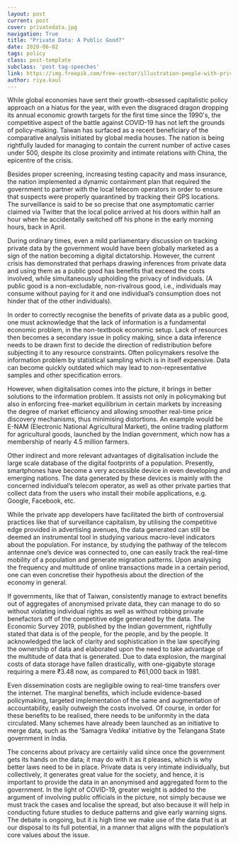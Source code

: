 ```yaml
---
layout: post
current: post
cover: privatedata.jpg
navigation: True
title: "Private Data: A Public Good?"
date: 2020-06-02
tags: policy
class: post-template
subclass: 'post tag-speeches'
link: https://img.freepik.com/free-vector/illustration-people-with-privacy-security-icons_53876-43073.jpg?size=626&ext=jpg
author: riya.kaul
---
```

While global economies have sent their growth-obsessed capitalistic policy approach on a hiatus for the year, with even the disgraced dragon dropping its annual economic growth targets for the first time since the 1990's, the competitive aspect of the battle against COVID-19 has not left the grounds of policy-making. Taiwan has surfaced as a recent beneficiary of the comparative analysis initiated by global media houses. The nation is being rightfully lauded for managing to contain the current number of active cases under 500, despite its close proximity and intimate relations with China, the epicentre of the crisis.

Besides proper screening, increasing testing capacity and mass insurance, the nation implemented a dynamic containment plan that required the government to partner with the local telecom operators in order to ensure that suspects were properly quarantined by tracking their GPS locations. The surveillance is said to be so precise that one asymptomatic carrier claimed via Twitter that the local police arrived at his doors within half an hour when he accidentally switched off his phone in the early morning hours, back in April.

During ordinary times, even a mild parliamentary discussion on tracking private data by the government would have been globally marketed as a sign of the nation becoming a digital dictatorship. However, the current crisis has demonstrated that perhaps drawing inferences from private data and using them as a public good has benefits that exceed the costs involved, while simultaneously upholding the privacy of individuals. (A public good is a non­-excludable, non-rivalrous good, i.e., individuals may consume without paying for it and one individual’s consumption does not hinder that of the other individuals).

In order to correctly recognise the benefits of private data as a public good, one must acknowledge that the lack of information is a fundamental economic problem, in the non-textbook economic setup. Lack of resources then becomes a secondary issue in policy making, since a data inference needs to be drawn first to decide the direction of redistribution before subjecting it to any resource constraints. Often policymakers resolve the information problem by statistical sampling which is in itself expensive. Data can become quickly outdated which may lead to non-representative samples and other specification errors.

However, when digitalisation comes into the picture, it brings in better solutions to the information problem. It assists not only in policymaking but also in enforcing free-market equilibrium in certain markets by increasing the degree of market efficiency and allowing smoother real-time price discovery mechanisms, thus minimising distortions. An example would be E-NAM (Electronic National Agricultural Market), the online trading platform for agricultural goods, launched by the Indian government, which now has a membership of nearly 4.5 million farmers.

Other indirect and more relevant advantages of digitalisation include the large scale database of the digital footprints of a population. Presently, smartphones have become a very accessible device in even developing and emerging nations. The data generated by these devices is mainly with the concerned individual’s telecom operator, as well as other private parties that collect data from the users who install their mobile applications, e.g. Google, Facebook, etc.

While the private app developers have facilitated the birth of controversial practices like that of surveillance capitalism, by utilising the competitive edge provided in advertising avenues, the data generated can still be deemed an instrumental tool in studying various macro-level indicators about the population. For instance, by studying the pathway of the telecom antennae one’s device was connected to, one can easily track the real-time mobility of a population and generate migration patterns. Upon analysing the frequency and multitude of online transactions made in a certain period, one can even concretise their hypothesis about the direction of the economy in general.

If governments, like that of Taiwan, consistently manage to extract benefits out of aggregates of anonymised private data, they can manage to do so without violating individual rights as well as without robbing private benefactors off of the competitive edge generated by the data. The Economic Survey 2019, published by the Indian government, rightfully stated that data is of the people, for the people, and by the people. It acknowledged the lack of clarity and sophistication in the law specifying the ownership of data and elaborated upon the need to take advantage of the multitude of data that is generated. Due to data explosion, the marginal costs of data storage have fallen drastically, with one-gigabyte storage requiring a mere ₹3.48 now, as compared to ₹61,000 back in 1981.

Even dissemination costs are negligible owing to real-time transfers over the internet. The marginal benefits, which include evidence-based policymaking, targeted implementation of the same and augmentation of accountability, easily outweigh the costs involved. Of course, in order for these benefits to be realised, there needs to be uniformity in the data circulated. Many schemes have already been launched as an initiative to merge data, such as the ‘Samagra Vedika’ initiative by the Telangana State government in India.

The concerns about privacy are certainly valid since once the government gets its hands on the data; it may do with it as it pleases, which is why better laws need to be in place. Private data is very intimate individually, but collectively, it generates great value for the society, and hence, it is important to provide the data in an anonymised and aggregated form to the government. In the light of COVID-19, greater weight is added to the argument of involving public officials in the picture, not simply because we must track the cases and localise the spread, but also because it will help in conducting future studies to deduce patterns and give early warning signs. The debate is ongoing, but it is high time we make use of the data that is at our disposal to its full potential, in a manner that aligns with the population’s core values about the issue.
